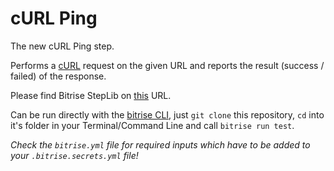 # cURL Ping

The new cURL Ping step.

Performs a [cURL](http://curl.haxx.se/) request on the given URL
and reports the result (success / failed) of the response.

Please find Bitrise StepLib on [this](https://github.com/bitrise-io/bitrise-steplib) URL. 

Can be run directly with the [bitrise CLI](https://github.com/bitrise-io/bitrise),
just `git clone` this repository, `cd` into it's folder in your Terminal/Command Line
and call `bitrise run test`.

*Check the `bitrise.yml` file for required inputs which have to be
added to your `.bitrise.secrets.yml` file!*
